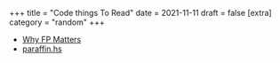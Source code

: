 +++
title = "Code things To Read"
date = 2021-11-11
draft = false
[extra]
category = "random"
+++

- [Why FP Matters](https://www.cs.kent.ac.uk/people/staff/dat/miranda/whyfp90.pdf)
- [paraffin.hs](https://gist.github.com/acolyer/4e451d39acb7aae97763)
